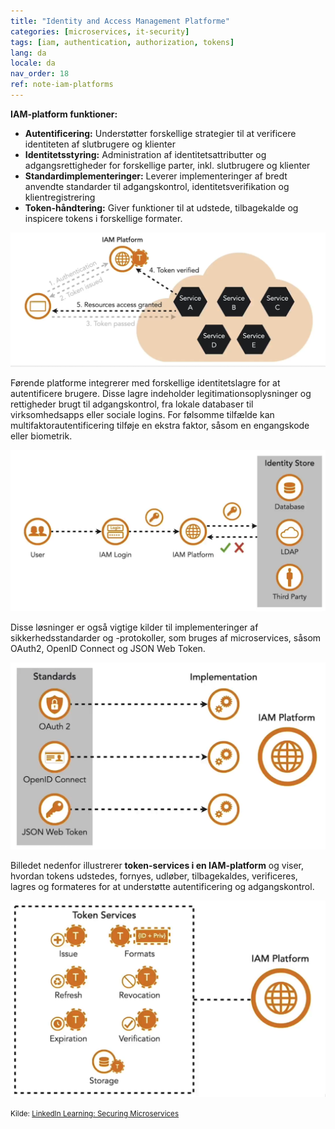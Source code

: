 ```yaml
---
title: "Identity and Access Management Platforme"
categories: [microservices, it-security]
tags: [iam, authentication, authorization, tokens]
lang: da
locale: da
nav_order: 18
ref: note-iam-platforms
---
```

**IAM-platform funktioner:**

- **Autentificering:** Understøtter forskellige strategier til at verificere identiteten af slutbrugere og klienter  
- **Identitetsstyring:** Administration af identitetsattributter og adgangsrettigheder for forskellige parter, inkl. slutbrugere og klienter  
- **Standardimplementeringer:** Leverer implementeringer af bredt anvendte standarder til adgangskontrol, identitetsverifikation og klientregistrering  
- **Token-håndtering:** Giver funktioner til at udstede, tilbagekalde og inspicere tokens i forskellige formater.  

![IAM Platform Funktioner](../../../assets/images/notes/identity-management-access-control/iam-platforms/iam-capabilities.png)

Førende platforme integrerer med forskellige identitetslagre for at autentificere brugere. Disse lagre indeholder legitimationsoplysninger og rettigheder brugt til adgangskontrol, fra lokale databaser til virksomhedsapps eller sociale logins. For følsomme tilfælde kan multifaktorautentificering tilføje en ekstra faktor, såsom en engangskode eller biometrik.  

![IAM og Identitetslagre](../../../assets/images/notes/identity-management-access-control/iam-platforms/iam-identity-stores.png)

Disse løsninger er også vigtige kilder til implementeringer af sikkerhedsstandarder og -protokoller, som bruges af microservices, såsom OAuth2, OpenID Connect og JSON Web Token.  

![IAM Standarder](../../../assets/images/notes/identity-management-access-control/iam-platforms/iam-standards.png)

Billedet nedenfor illustrerer **token-services i en IAM-platform** og viser, hvordan tokens udstedes, fornyes, udløber, tilbagekaldes, verificeres, lagres og formateres for at understøtte autentificering og adgangskontrol.  

![IAM Token Services](../../../assets/images/notes/identity-management-access-control/iam-platforms/iam-token-services.png)

<small> Kilde: [LinkedIn Learning: Securing Microservices](https://www.linkedin.com/learning/microservices-security/securing-microservices?contextUrn=urn%3Ali%3AlyndaLearningPath%3A645bcd56498e6459e79b3c71&resume=false&u=57075649)</small>